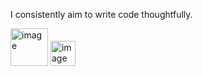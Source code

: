 I consistently aim to write code thoughtfully.

<img src="https://github.com/JacobDiazCruz/JacobDiazCruz/assets/40680430/6aadeaeb-469a-4645-98a6-a56fc26ada12" width="60" alt="image">
<img src="https://github.com/JacobDiazCruz/JacobDiazCruz/assets/40680430/3f5872b0-ba5e-4cb1-96d5-cb1441411e6c" width="40" alt="image">



